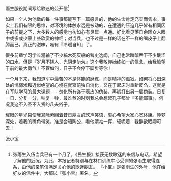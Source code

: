 雨生服役期间写给歌迷的公开信[^1]

如果一个人为他做的每一件事都能写下一篇感言的，他的生命肯定充实而隽永。事实上我们有限的思维，对环境的体触永远是被动的，在遭遇的压迫几乎皆有相同因子的前提之下，大多数人的感觉也彷如心有灵犀一点通。好比看见落日余晖众人眼中或多或少蒙上些欣赏的神经；对当兵，也不过是一样的话在不一样的嘴皮子上翻腾而已，真正的滋味，唯有『冷暖自知』了。

很多前辈学习学长灌输了不少槁木死灰般的稗史逸闻，自己也常暗暗吞下不少酸涩的口水，但是『岁月不饶人，光阴走匆匆』这个我敬仰始终如一的信念，给我瞻望于前的最大勇气！不管如何，日子不会停下脚步等你！

一个月下来，我知道军中最苦的不是体能的磨练，而是精神的孤寂。如何将心田深处的懦弱渗和近似绝望的心境在就寝前独自消化，又在于起床时重新反刍，这就是在军队学习的最大课题－－焚化所有饰于表皮的伪装，再锻打出另一层伪装。日复一日，分复一分，秒复一秒，最难熬的时刻我总会想起孔子都曾『多能鄙事』，何况我这不入圣不入贤的凡夫俗子。

耀眼的星光易使我耳际萦回着昔日朋友的欢声笑语，衷心希望大家心宽体康。睡梦深处，若我的嘴角带笑，准是会晤陶公，看他清袖一挥，轻呢着：我醉欲眠卿可去！

张小宝

[^1]: 张雨生入伍当兵已有一个月了，《民生报》接获无数歌迷的来信与电话，希望了解他的近况，为此，本报记者特别与在林口训练中心受训的张雨生取得连系，由他的亲笔信满足关心他的歌迷朋友。 『小宝』是张雨生的外号，他在给好友的信件中，大都以『张小宝』署名。

[^2]: 本文发表于 1989 年 9 月 6 日的《民生报》【第 9 版】
